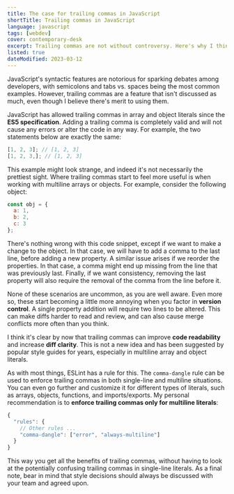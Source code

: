 ```yaml
---
title: The case for trailing commas in JavaScript
shortTitle: Trailing commas in JavaScript
language: javascript
tags: [webdev]
cover: contemporary-desk
excerpt: Trailing commas are not without controversy. Here's why I think you should use them.
listed: true
dateModified: 2023-03-12
---
```


JavaScript's syntactic features are notorious for sparking debates among developers, with semicolons and tabs vs. spaces being the most common examples. However, trailing commas are a feature that isn't discussed as much, even though I believe there's merit to using them.

JavaScript has allowed trailing commas in array and object literals since the **ES5 specification**. Adding a trailing comma is completely valid and will not cause any errors or alter the code in any way. For example, the two statements below are exactly the same:

```js
[1, 2, 3]; // [1, 2, 3]
[1, 2, 3,]; // [1, 2, 3]
```

This example might look strange, and indeed it's not necessarily the prettiest sight. Where trailing commas start to feel more useful is when working with multiline arrays or objects. For example, consider the following object:

```js
const obj = {
  a: 1,
  b: 2,
  c: 3
};
```

There's nothing wrong with this code snippet, except if we want to make a change to the object. In that case, we will have to add a comma to the last line, before adding a new property. A similar issue arises if we reorder the properties. In that case, a comma might end up missing from the line that was previously last. Finally, if we want consistency, removing the last property will also require the removal of the comma from the line before it.

None of these scenarios are uncommon, as you are well aware. Even more so, these start becoming a little more annoying when you factor in **version control**. A single property addition will require two lines to be altered. This can make diffs harder to read and review, and can also cause merge conflicts more often than you think.

I think it's clear by now that trailing commas can improve **code readability** and increase **diff clarity**. This is not a new idea and has been suggested by popular style guides for years, especially in multiline array and object literals.

As with most things, ESLint has a rule for this. The `comma-dangle` rule can be used to enforce trailing commas in both single-line and multiline situations. You can even go further and customize it for different types of literals, such as arrays, objects, functions, and imports/exports. My personal recommendation is to **enforce trailing commas only for multiline literals**:

```js
{
  "rules": {
    // Other rules ...
    "comma-dangle": ["error", "always-multiline"]
  }
}
```

This way you get all the benefits of trailing commas, without having to look at the potentially confusing trailing commas in single-line literals. As a final note, bear in mind that style decisions should always be discussed with your team and agreed upon.
